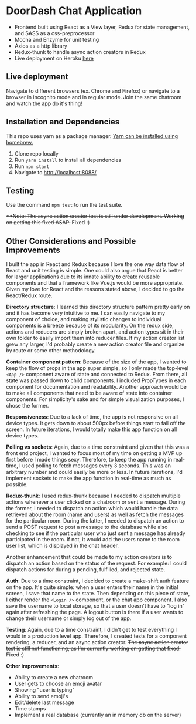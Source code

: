 # DoorDash Chat Application
* Frontend built using React as a View layer, Redux for state management, and SASS as a css-preprocessor
* Mocha and Enzyme for unit testing
* Axios as a http library
* Redux-thunk to handle async action creators in Redux
* Live deployment on Heroku [here](http://bit.ly/2mUGCYs)

## Live deployment 
Navigate to different browsers (ex. Chrome and Firefox) or navigate to a browser in incognito mode and in regular mode. Join the same chatroom and watch the app do it's thing!

## Installation and Dependencies
This repo uses yarn as a package manager. [Yarn can be installed using homebrew.](https://yarnpkg.com/en/docs/install)

1. Clone repo locally
2. Run `yarn install` to install all dependencies
3. Run `npm start`
4. Navigate to [http://localhost:8088/](http://localhost:8088/)

## Testing
Use the command `npm test` to run the test suite.

~~**Note: The async action creator test is still under development. Working on getting this fixed ASAP.~~ Fixed :)

## Other Considerations and Possible Improvements
I built the app in React and Redux because I love the one way data flow of React and unit testing is simple. One could also argue that React is better for larger applications due to its innate ability to create reusable components and that a framework like Vue.js would be more appropriate. Given my love for React and the reasons stated above, I decided to go the React/Redux route.

**Directory structure**: I learned this directory structure pattern pretty early on and it has become very intuitive to me. I can easily navigate to my component of choice, and making stylistic changes to individual components is a breeze because of its modularity. On the redux side, actions and reducers are simply broken apart, and action types sit in their own folder to easily import them into reducer files. If my action creator list grew any larger, I'd probably create a new action creator file and organize by route or some other methodology.

**Container component pattern**: Because of the size of the app, I wanted to keep the flow of props in the app super simple, so I only made the top-level `<App />` component aware of state and connected to Redux. From there, all state was passed down to child components. I included PropTypes in each component for documentation and readability. Another approach would be to make all components that need to be aware of state into container components. For simplicity's sake and for simple visualization purposes, I chose the former.

**Responsiveness**: Due to a lack of time, the app is not responsive on all device types. It gets down to about 500px before things start to fall off the screen. In future iterations, I would totally make this app function on all device types.

**Polling vs sockets**: Again, due to a time constraint and given that this was a front end project, I wanted to focus most of my time on getting a MVP up first before I made things sexy. Therefore, to keep the app running in real-time, I used polling to fetch messages every 3 seconds. This was an arbitrary number and could easily be more or less. In future iterations, I'd implement sockets to make the app function in real-time as much as possible.

**Redux-thunk**: I used redux-thunk because I needed to dispatch multiple actions whenever a user clicked on a chatroom or sent a message. During the former, I needed to dispatch an action which would handle the data retrieved about the room (name and users) as well as fetch the messages for the particular room. During the latter, I needed to dispatch an action to send a POST request to post a message to the database while also checking to see if the particular user who just sent a message has already participated in the room. If not, it would add the users name to the room user list, which is displayed in the chat header.

Another enhancement that could be made to my action creators is to dispatch an action based on the status of the request. For example: I could dispatch actions for during a pending, fulfilled, and rejected state.

**Auth**: Due to a time constraint, I decided to create a make-shift auth feature on the app. It's quite simple: when a user enters their name in the initial screen, I save that name to the state. Then depending on this piece of state, I either render the `<Login />` component, or the chat app component. I also save the username to local storage, so that a user doesn't have to "log in" again after refreshing the page. A logout button is there if a user wants to change their username or simply log out of the app.

**Testing**: Again, due to a time constraint, I didn't get to test everything I would in a production level app. Therefore, I created tests for a component rendering, a reducer, and an async action creator. 
~~The async action creator test is still not functioning, as I'm currently working on getting that fixed.~~ Fixed :)

**Other improvements**:
* Ability to create a new chatroom
* User gets to choose an emoji avatar
* Showing "user is typing"
* Ability to send emoji's
* Edit/delete last message
* Time stamps
* Implement a real database (currently an in memory db on the server)